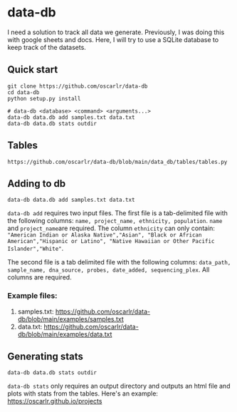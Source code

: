 # data-db
I need a solution to track all data we generate. Previously, I was doing this with google sheets and docs. Here, I will try to use a SQLite database to keep track of the datasets.

## Quick start
```
git clone https://github.com/oscarlr/data-db
cd data-db
python setup.py install

# data-db <database> <command> <arguments...>
data-db data.db add samples.txt data.txt
data-db data.db stats outdir
```

## Tables
```
https://github.com/oscarlr/data-db/blob/main/data_db/tables/tables.py
```

## Adding to db
```
data-db data.db add samples.txt data.txt
```
`data-db add` requires two input files. The first file is a tab-delimited file with the following columns: ``` name, project_name, ethnicity, population ```. ```name``` and ```project_name```are required. The column  ```ethnicity``` can only contain: ```"American Indian or Alaska Native","Asian", "Black or African American","Hispanic or Latino", "Native Hawaiian or Other Pacific Islander","White"```. 

The second file is a tab delimited file with the following columns: ```data_path, sample_name, dna_source, probes, date_added, sequencing_plex```. All columns are required. 

### Example files:
1. samples.txt: https://github.com/oscarlr/data-db/blob/main/examples/samples.txt
2. data.txt: https://github.com/oscarlr/data-db/blob/main/examples/data.txt

## Generating stats
```
data-db data.db stats outdir
```
`data-db stats` only requires an output directory and outputs an html file and plots with stats from the tables. Here's an example: https://oscarlr.github.io/projects
